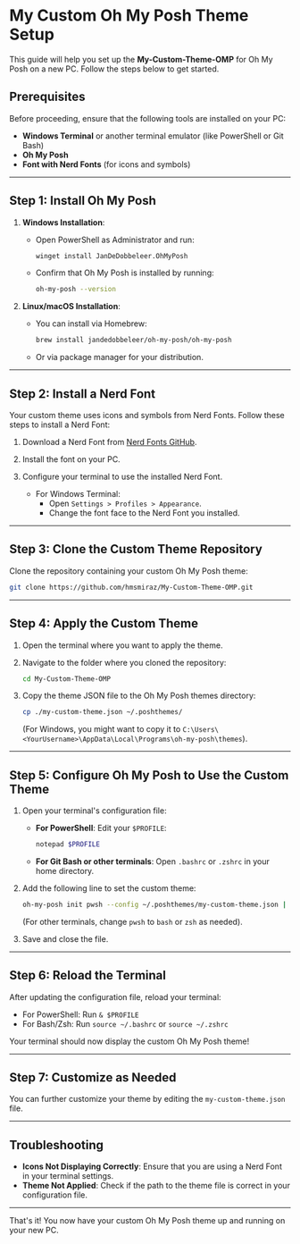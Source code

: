 # My Custom Oh My Posh Theme Setup

This guide will help you set up the **My-Custom-Theme-OMP** for Oh My Posh on a new PC. Follow the steps below to get started.

## Prerequisites

Before proceeding, ensure that the following tools are installed on your PC:

- **Windows Terminal** or another terminal emulator (like PowerShell or Git Bash)
- **Oh My Posh**
- **Font with Nerd Fonts** (for icons and symbols)

---

## Step 1: Install Oh My Posh

1. **Windows Installation**:
   - Open PowerShell as Administrator and run:

     ```bash
     winget install JanDeDobbeleer.OhMyPosh
     ```

   - Confirm that Oh My Posh is installed by running:

     ```bash
     oh-my-posh --version
     ```

2. **Linux/macOS Installation**:
   - You can install via Homebrew:

     ```bash
     brew install jandedobbeleer/oh-my-posh/oh-my-posh
     ```

   - Or via package manager for your distribution.

---

## Step 2: Install a Nerd Font

Your custom theme uses icons and symbols from Nerd Fonts. Follow these steps to install a Nerd Font:

1. Download a Nerd Font from [Nerd Fonts GitHub](https://github.com/ryanoasis/nerd-fonts/releases).
2. Install the font on your PC.
3. Configure your terminal to use the installed Nerd Font.

   - For Windows Terminal:
     - Open `Settings > Profiles > Appearance`.
     - Change the font face to the Nerd Font you installed.

---

## Step 3: Clone the Custom Theme Repository

Clone the repository containing your custom Oh My Posh theme:

```bash
git clone https://github.com/hmsmiraz/My-Custom-Theme-OMP.git
```

---

## Step 4: Apply the Custom Theme

1. Open the terminal where you want to apply the theme.
2. Navigate to the folder where you cloned the repository:

   ```bash
   cd My-Custom-Theme-OMP
   ```

3. Copy the theme JSON file to the Oh My Posh themes directory:

   ```bash
   cp ./my-custom-theme.json ~/.poshthemes/
   ```

   (For Windows, you might want to copy it to `C:\Users\<YourUsername>\AppData\Local\Programs\oh-my-posh\themes`).

---

## Step 5: Configure Oh My Posh to Use the Custom Theme

1. Open your terminal's configuration file:
   - **For PowerShell**: Edit your `$PROFILE`:

     ```bash
     notepad $PROFILE
     ```

   - **For Git Bash or other terminals**: Open `.bashrc` or `.zshrc` in your home directory.

2. Add the following line to set the custom theme:

   ```bash
   oh-my-posh init pwsh --config ~/.poshthemes/my-custom-theme.json | Invoke-Expression
   ```

   (For other terminals, change `pwsh` to `bash` or `zsh` as needed).

3. Save and close the file.

---

## Step 6: Reload the Terminal

After updating the configuration file, reload your terminal:

- For PowerShell: Run `& $PROFILE`
- For Bash/Zsh: Run `source ~/.bashrc` or `source ~/.zshrc`

Your terminal should now display the custom Oh My Posh theme!

---

## Step 7: Customize as Needed

You can further customize your theme by editing the `my-custom-theme.json` file.

---

## Troubleshooting

- **Icons Not Displaying Correctly**: Ensure that you are using a Nerd Font in your terminal settings.
- **Theme Not Applied**: Check if the path to the theme file is correct in your configuration file.

---

That's it! You now have your custom Oh My Posh theme up and running on your new PC.
